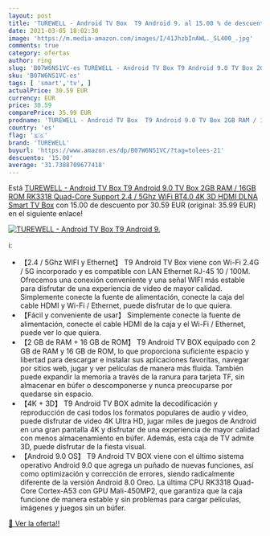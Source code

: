 ```yaml
---
layout: post
title: 'TUREWELL - Android TV Box  T9 Android 9. al 15.00 % de descuento'
date: 2021-03-05 18:02:30
image: 'https://m.media-amazon.com/images/I/41JhzbInAWL._SL400_.jpg'
comments: true
category: ofertas
author: ring
slug: 'B07W6NS1VC-es TUREWELL - Android TV Box T9 Android 9.0 TV Box 2GB RAM /...'
sku: 'B07W6NS1VC-es'
tags: [ 'smart','tv', ]
actualPrice: 30.59 EUR
currency: EUR
price: 30.59
comparePrice: 35.99 EUR
prodname: 'TUREWELL - Android TV Box  T9 Android 9.0 TV Box 2GB RAM / 16GB ROM RK3318 Quad-Core Support 2.4 / 5Ghz WiFi BT4.0 4K 3D HDMI DLNA Smart TV Box'
country: 'es'
flag: '🇪🇸'
brand: 'TUREWELL'
buyurl: 'https://www.amazon.es/dp/B07W6NS1VC/?tag=tolees-21'
descuento: '15.00'
average: '31.7388709677418'
---
```


Está [TUREWELL - Android TV Box  T9 Android 9.0 TV Box 2GB RAM / 16GB ROM RK3318 Quad-Core Support 2.4 / 5Ghz WiFi BT4.0 4K 3D HDMI DLNA Smart TV Box](https://www.amazon.es/dp/B07W6NS1VC/?tag=tolees-21) con 15.00 de descuento por 30.59 EUR (original: 35.99 EUR) en el siguiente enlace!

[![TUREWELL - Android TV Box  T9 Android 9.](https://m.media-amazon.com/images/I/41JhzbInAWL._SL400_.jpg)](https://www.amazon.es/dp/B07W6NS1VC/?tag=tolees-21)

ℹ️:

- 【2.4 / 5Ghz WIFI y Ethernet】 T9 Android TV Box viene con Wi-Fi 2.4G / 5G incorporado y es compatible con LAN Ethernet RJ-45 10 / 100M. Ofrecemos una conexión conveniente y una señal WIFI más estable para disfrutar de una experiencia de video de mayor calidad. Simplemente conecte la fuente de alimentación, conecte la caja del cable HDMI y Wi-Fi / Ethernet, puede disfrutar de lo que quiera.
- 【Fácil y conveniente de usar】 Simplemente conecte la fuente de alimentación, conecte el cable HDMI de la caja y el Wi-Fi / Ethernet, puede ver lo que quiera.
- 【2 GB de RAM + 16 GB de ROM】 T9 Android TV BOX equipado con 2 GB de RAM y 16 GB de ROM, lo que proporciona suficiente espacio y libertad para descargar e instalar sus aplicaciones favoritas, navegar por sitios web, jugar y ver películas de manera más fluida. También puede expandir la memoria a través de la ranura para tarjeta TF, sin almacenar en búfer o descomponerse y nunca preocuparse por quedarse sin espacio.
- 【4K + 3D】 T9 Android TV BOX admite la decodificación y reproducción de casi todos los formatos populares de audio y video, puede disfrutar de video 4K Ultra HD, jugar miles de juegos de Android en una gran pantalla 4K y disfrutar de una experiencia de mayor calidad con menos almacenamiento en búfer. Además, esta caja de TV admite 3D, puede disfrutar de la fiesta visual.
- 【Android 9.0 OS】 T9 Android TV BOX viene con el último sistema operativo Android 9.0 que agrega un puñado de nuevas funciones, así como optimización y corrección de errores, siendo radicalmente diferente de la versión Android 8.0 Oreo. La última CPU RK3318 Quad-Core Cortex-A53 con GPU Mali-450MP2, que garantiza que la caja funcione de manera estable y sin problemas para cargar películas, imágenes y juegos sin un búfer.

[🛒 Ver la oferta!!](https://www.amazon.es/dp/B07W6NS1VC/?tag=tolees-21)

